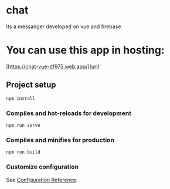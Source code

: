 # chat
Its a messanger developed on vue and firebase
# You can use this app in hosting: 
[https://chat-vue-df975.web.app/](url)
## Project setup
```
npm install
```

### Compiles and hot-reloads for development
```
npm run serve
```

### Compiles and minifies for production
```
npm run build
```

### Customize configuration
See [Configuration Reference](https://cli.vuejs.org/config/).
